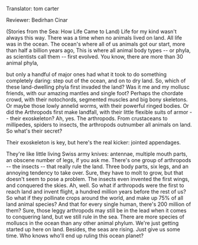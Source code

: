 

Translator: tom carter

Reviewer: Bedirhan Cinar

(Stories from the Sea: How Life Came to Land)
Life for my kind wasn&#39;t always this way.
There was a time when no animals lived on land.
All life was in the ocean.
The ocean&#39;s where all of us animals got our start,
more than half a billion years ago,
This is where all animal body types -- or phyla, as scientists call them -- first evolved.
You know, there are more than 30 animal phyla,

but only a handful of major ones had what it took to do something completely daring:
step out of the ocean, and on to dry land.
So, which of these land-dwelling phyla first invaded the land?
Was it me and my mollusc friends, with our amazing mantles and single foot?
Perhaps the chordate crowd, with their notochords, segmented muscles and big bony skeletons.
Or maybe those lowly annelid worms, with their powerful ringed bodies.
Or did the Arthropods first make landfall, with their little flexible suits of armor -- their exoskeleton?
Ah, yes. The arthropods.
From crustaceans to millipedes, spiders to insects,
the arthropods outnumber all animals on land.
So what&#39;s their secret?

Their exoskeleton is key, but here&#39;s the real kicker: jointed appendages.

They&#39;re like little living Swiss army knives:
antennae, multiple mouth parts, an obscene number of legs, if you ask me.
There&#39;s one group of arthropods -- the insects --
that really rule the land.
Three body parts, six legs, and an annoying tendency to take over.
Sure, they have to molt to grow, but that doesn&#39;t seem to pose a problem.
The insects even invented the first wings, and conquered the skies.
Ah, well. So what if arthropods were the first to reach land
and invent flight, a hundred million years before the rest of us?
So what if they pollinate crops around the world,
and make up 75% of all land animal species?
And that for every single human, there&#39;s 200 million of them?
Sure, those leggy arthropods may still be in the lead when it comes to conquering land,
but we still rule in the sea.
There are more species of molluscs in the ocean than any other animal phylum.
We&#39;re just getting started up here on land.
Besides, the seas are rising. Just give us some time.
Who knows who&#39;ll end up ruling this ocean planet?
